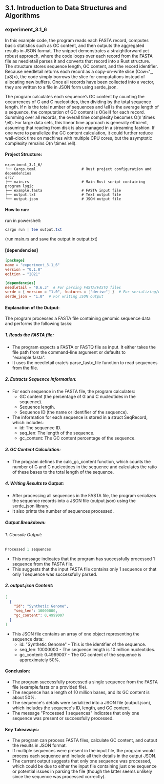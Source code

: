 ## 3.1. Introduction to Data Structures and Algorithms

### experiment_3.1_6

In this example code, the program reads each FASTA record, computes basic statistics such as GC content, and then outputs the aggregated results in JSON format. The snippet demonstrates a straightforward yet robust approach, where the code loops over each record from the FASTA file as needletail parses it and converts that record into a Rust structure. The structure stores sequence length, GC content, and the record identifier. Because needletail returns each record as a copy-on-write slice (Cow<'_, [u8]>), the code simply borrows the slice for computations instead of allocating new buffers. Once all records have been collected into a vector, they are written to a file in JSON form using serde_json.

The program calculates each sequence’s GC content by counting the occurrences of G and C nucleotides, then dividing by the total sequence length. If n is the total number of sequences and \ell is the average length of a sequence, the computation of GC content is O(\ell) for each record. Summing over all records, the overall time complexity becomes O(n \times \ell). For large data sets, this linear time approach is generally efficient, assuming that reading from disk is also managed in a streaming fashion. If one were to parallelize the GC content calculation, it could further reduce wall-clock time on machines with multiple CPU cores, but the asymptotic complexity remains O(n \times \ell).

#### Project Structure:

```plaintext
experiment_3.1_6/
└── Cargo.toml                     # Rust project configuration and dependencies
src/
├── main.rs                        # Main Rust script containing program logic
├── example.fasta                  # FASTA input file
├── output.txt                     # Text output file
└── output.json                    # JSON output file
```

#### How to run:

run in powershell:

```powershell
cargo run | tee output.txt
```

(run main.rs and save the output in output.txt)
  
#### [dependencies]

```toml
[package]
name = "experiment_3.1_6"
version = "0.1.0"
edition = "2021"

[dependencies]
needletail = "0.6.3"  # For parsing FASTA/FASTQ files
serde = { version = "1.0", features = ["derive"] }  # For serializing/deserializing data
serde_json = "1.0"  # For writing JSON output
```

#### Explanation of the Output:
The program processes a FASTA file containing genomic sequence data and performs the following tasks:

##### 1. Reads the FASTA file:

* The program expects a FASTA or FASTQ file as input. It either takes the file path from the command-line argument or defaults to "example.fasta".
* It uses the needletail crate’s parse_fastx_file function to read sequences from the file.

##### 2. Extracts Sequence Information:

* For each sequence in the FASTA file, the program calculates:
  * GC content (the percentage of G and C nucleotides in the sequence).
  * Sequence length.
  * Sequence ID (the name or identifier of the sequence).
* The information for each sequence is stored in a struct SeqRecord, which includes:
  * id: The sequence ID.
  * seq_len: The length of the sequence.
  * gc_content: The GC content percentage of the sequence.

##### 3. GC Content Calculation:

* The program defines the calc_gc_content function, which counts the number of G and C nucleotides in the sequence and calculates the ratio of these bases to the total length of the sequence.

##### 4. Writing Results to Output:

* After processing all sequences in the FASTA file, the program serializes the sequence records into a JSON file (output.json) using the serde_json library.
* It also prints the number of sequences processed.

##### Output Breakdown:

###### 1. Console Output:

```rust
Processed 1 sequences
```

* This message indicates that the program has successfully processed 1 sequence from the FASTA file.
* This suggests that the input FASTA file contains only 1 sequence or that only 1 sequence was successfully parsed.

##### 2. output.json Content:
```json
[
  {
    "id": "Synthetic Genome",
    "seq_len": 10000000,
    "gc_content": 0.4999007
  }
]
```

* This JSON file contains an array of one object representing the sequence data:
  * id: "Synthetic Genome" - This is the identifier of the sequence.
  * seq_len: 10000000 - The sequence length is 10 million nucleotides.
  * gc_content: 0.4999007 - The GC content of the sequence is approximately 50%.

#### Conclusion:
* The program successfully processed a single sequence from the FASTA file (example.fasta or a provided file).
* The sequence has a length of 10 million bases, and its GC content is about 50%.
* The sequence's details were serialized into a JSON file (output.json), which includes the sequence's ID, length, and GC content.
* The message "Processed 1 sequences" indicates that only one sequence was present or successfully processed.

#### Key Takeaways:
* The program can process FASTA files, calculate GC content, and output the results in JSON format.
* If multiple sequences were present in the input file, the program would process each sequence and include all their details in the output JSON.
* The current output suggests that only one sequence was processed, which could be due to either the input file containing just one sequence or potential issues in parsing the file (though the latter seems unlikely since the sequence was processed correctly).



